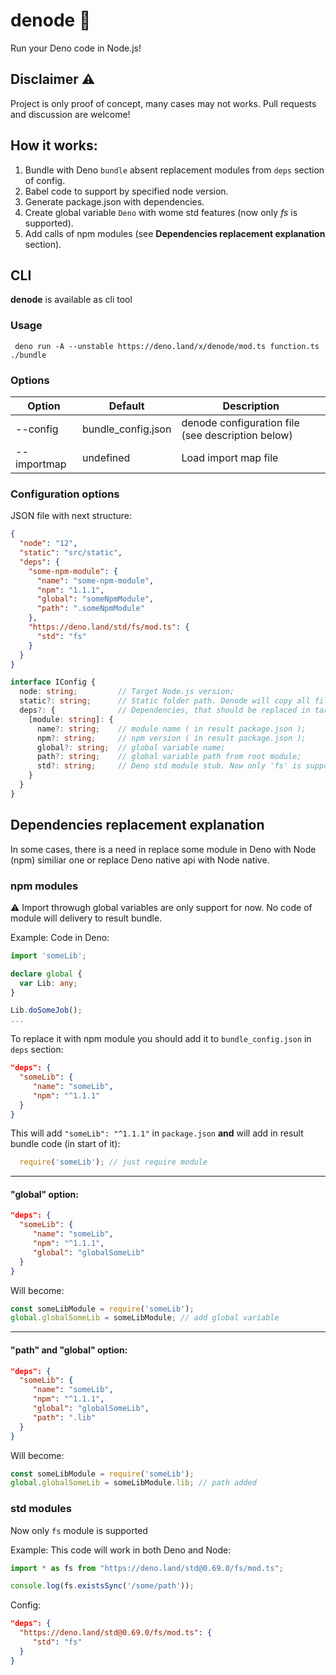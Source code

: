 # denode 🐉
Run your Deno code in Node.js!

## Disclaimer ⚠️
Project is only proof of concept, many cases may not works. Pull requests and discussion are welcome!

## How it works: 
1. Bundle with Deno `bundle` absent replacement modules from `deps` section of config.
2. Babel code to support by specified node version.
3. Generate package.json with dependencies.
4. Create global variable `Deno` with wome std features (now only *fs* is supported).
5. Add calls of npm modules (see **Dependencies replacement explanation** section).

## CLI
**denode** is available as cli tool

### Usage
```
 deno run -A --unstable https://deno.land/x/denode/mod.ts function.ts ./bundle
```

### Options

Option | Default | Description
------------ | ------------- | -------------
--config <FILE> | bundle_config.json | denode configuration file (see description below)
--importmap <FILE> | undefined | Load import map file


### Configuration options
JSON file with next structure: 

```json
{
  "node": "12",
  "static": "src/static",
  "deps": {
    "some-npm-module": {
      "name": "some-npm-module",
      "npm": "1.1.1",
      "global": "someNpmModule",
      "path": ".someNpmModule"
    },
    "https://deno.land/std/fs/mod.ts": {
      "std": "fs"
    }
  }
}
```

```typescript
interface IConfig {
  node: string;         // Target Node.js version;
  static?: string;      // Static folder path. Denode will copy all files into #BUNDLE_PATH#;
  deps?: {              // Dependencies, that should be replaced in target bundle (module name from import_map.json or URL);
    [module: string]: {
      name?: string;    // module name ( in result package.json );
      npm?: string;     // npm version ( in result package.json );
      global?: string;  // global variable name;
      path?: string;    // global variable path from root module;
      std?: string;     // Deno std module stub. Now only 'fs' is supported;
    }
  }
}
```
## Dependencies replacement explanation
In some cases, there is a need in replace some module in Deno with Node (npm) similiar one or replace Deno native api with Node native.

### npm modules
⚠️ Import throwugh global variables are only support for now. 
No code of module will delivery to result bundle.

Example: 
Code in Deno: 
```typescript
import 'someLib';

declare global {
  var Lib: any;
}

Lib.doSomeJob();
...
```

To replace it with npm module you should add it to `bundle_config.json` in `deps` section: 

```json
"deps": {
  "someLib": {
     "name": "someLib",
     "npm": "^1.1.1"
  }
}
```

This will add `"someLib": "^1.1.1"` in `package.json` **and** will add in result bundle code (in start of it):

```javascript
  require('someLib'); // just require module
```
---
#### "global" option: 

```json
"deps": {
  "someLib": {
     "name": "someLib",
     "npm": "^1.1.1",
     "global": "globalSomeLib"
  }
}
```

Will become:

```javascript
const someLibModule = require('someLib');
global.globalSomeLib = someLibModule; // add global variable
```
---
#### "path" and "global" option: 
```json
"deps": {
  "someLib": {
     "name": "someLib",
     "npm": "^1.1.1",
     "global": "globalSomeLib",
     "path": ".lib"
  }
}
```

Will become:

```javascript
const someLibModule = require('someLib');
global.globalSomeLib = someLibModule.lib; // path added
```

### std modules
Now only `fs` module is supported

Example:
This code will work in both Deno and Node:

```typescript
import * as fs from "https://deno.land/std@0.69.0/fs/mod.ts";

console.log(fs.existsSync('/some/path'));
```

Config: 
```json
"deps": {
  "https://deno.land/std@0.69.0/fs/mod.ts": {
     "std": "fs"
  }
}
```

















